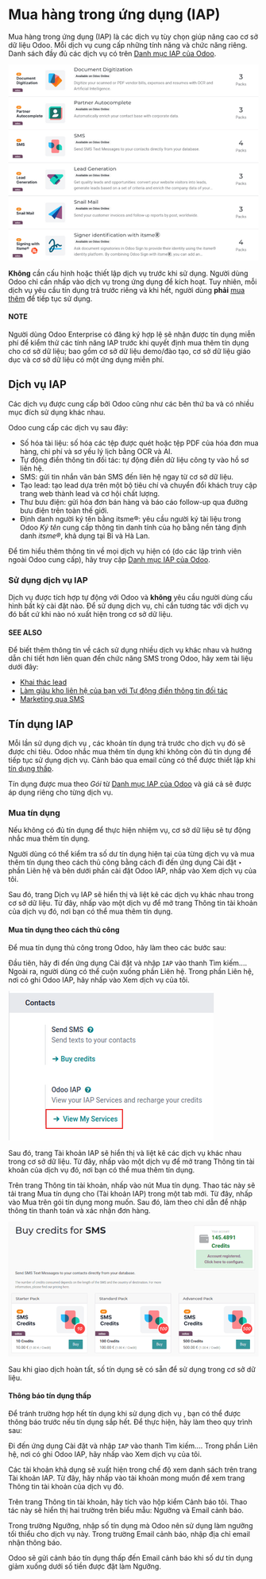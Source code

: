 # Mua hàng trong ứng dụng (IAP)

Mua hàng trong ứng dụng (IAP) là các dịch vụ tùy chọn giúp nâng cao cơ sở dữ liệu Odoo. Mỗi dịch vụ cung cấp những tính năng và chức năng riêng. Danh sách đầy đủ các dịch vụ có trên [Danh mục IAP của Odoo](https://iap.odoo.com/iap/all-in-app-services).

![Danh mục IAP với nhiều dịch vụ khác nhau có sẵn trên IAP.Odoo.com.](../../.gitbook/assets/iap.png)

**Không** cần cấu hình hoặc thiết lập dịch vụ  trước khi sử dụng. Người dùng Odoo chỉ cần nhấp vào dịch vụ trong ứng dụng để kích hoạt. Tuy nhiên, mỗi dịch vụ yêu cầu tín dụng trả trước riêng và khi hết, người dùng **phải** [mua thêm](#iap-buying-credits) để tiếp tục sử dụng.

#### NOTE
Người dùng Odoo Enterprise có đăng ký hợp lệ sẽ nhận được tín dụng miễn phí để kiểm thử các tính năng IAP trước khi quyết định mua thêm tín dụng cho cơ sở dữ liệu; bao gồm cơ sở dữ liệu demo/đào tạo, cơ sở dữ liệu giáo dục và cơ sở dữ liệu có một ứng dụng miễn phí.

<a id="in-app-purchase-portal"></a>

## Dịch vụ IAP

Các dịch vụ  được cung cấp bởi Odoo cũng như các bên thứ ba và có nhiều mục đích sử dụng khác nhau.

Odoo cung cấp các dịch vụ  sau đây:

- Số hóa tài liệu: số hóa các tệp được quét hoặc tệp PDF của hóa đơn mua hàng, chi phí và sơ yếu lý lịch bằng OCR và AI.
- Tự động điền thông tin đối tác: tự động điền dữ liệu công ty vào hồ sơ liên hệ.
- SMS: gửi tin nhắn văn bản SMS đến liên hệ ngay từ cơ sở dữ liệu.
- Tạo lead: tạo lead dựa trên một bộ tiêu chí và chuyển đổi khách truy cập trang web thành lead và cơ hội chất lượng.
- Thư bưu điện: gửi hóa đơn bán hàng và báo cáo follow-up qua đường bưu điện trên toàn thế giới.
- Định danh người ký tên bằng itsme®️: yêu cầu người ký tài liệu trong Odoo *Ký tên* cung cấp thông tin danh tính của họ bằng nền tảng định danh *itsme®*, khả dụng tại Bỉ và Hà Lan.

Để tìm hiểu thêm thông tin về mọi dịch vụ hiện có (do các lập trình viên ngoài Odoo cung cấp), hãy truy cập [Danh mục IAP của Odoo](https://iap.odoo.com/iap/all-in-app-services).

### Sử dụng dịch vụ IAP

Dịch vụ  được tích hợp tự động với Odoo và **không** yêu cầu người dùng cấu hình bất kỳ cài đặt nào. Để sử dụng dịch vụ, chỉ cần tương tác với dịch vụ đó bất cứ khi nào nó xuất hiện trong cơ sở dữ liệu.

#### SEE ALSO
Để biết thêm thông tin về cách sử dụng nhiều dịch vụ  khác nhau và hướng dẫn chi tiết hơn liên quan đến chức năng SMS trong Odoo, hãy xem tài liệu dưới đây:

- [Khai thác lead](../sales/crm/acquire_leads/lead_mining.md)
- [Làm giàu kho liên hệ của bạn với Tự động điền thông tin đối tác](../sales/crm/optimize/partner_autocomplete.md)
- [Marketing qua SMS](../marketing/sms_marketing/)

<a id="in-app-purchase-credits"></a>

## Tín dụng IAP

Mỗi lần sử dụng dịch vụ , các khoản tín dụng trả trước cho dịch vụ đó sẽ được chi tiêu. Odoo nhắc mua thêm tín dụng khi không còn đủ tín dụng để tiếp tục sử dụng dịch vụ. Cảnh báo qua email cũng có thể được thiết lập khi [tín dụng thấp](#in-app-purchase-low-credits).

Tín dụng được mua theo *Gói* từ [Danh mục IAP của Odoo](https://iap.odoo.com/iap/all-in-app-services) và giá cả sẽ được áp dụng riêng cho từng dịch vụ.

<a id="iap-buying-credits"></a>

### Mua tín dụng

Nếu không có đủ tín dụng để thực hiện nhiệm vụ, cơ sở dữ liệu sẽ tự động nhắc mua thêm tín dụng.

Người dùng có thể kiểm tra số dư tín dụng hiện tại của từng dịch vụ và mua thêm tín dụng theo cách thủ công bằng cách đi đến ứng dụng Cài đặt ‣ phần Liên hệ và bên dưới phần cài đặt Odoo IAP, nhấp vào Xem dịch vụ của tôi.

Sau đó, trang Dịch vụ IAP sẽ hiển thị và liệt kê các dịch vụ  khác nhau trong cơ sở dữ liệu. Từ đây, nhấp vào một dịch vụ  để mở trang Thông tin tài khoản của dịch vụ đó, nơi bạn có thể mua thêm tín dụng.

#### Mua tín dụng theo cách thủ công

Để mua tín dụng thủ công trong Odoo, hãy làm theo các bước sau:

Đầu tiên, hãy đi đến ứng dụng Cài đặt và nhập `IAP` vào thanh Tìm kiếm.... Ngoài ra, người dùng có thể cuộn xuống phần Liên hệ. Trong phần Liên hệ, nơi có ghi Odoo IAP, hãy nhấp vào Xem dịch vụ của tôi.

![Ứng dụng Cài đặt hiển thị tiêu đề Odoo IAP và nút Xem dịch vụ của tôi.](../../.gitbook/assets/view-services.png)

Sau đó, trang Tài khoản IAP sẽ hiển thị và liệt kê các dịch vụ  khác nhau trong cơ sở dữ liệu. Từ đây, nhấp vào một dịch vụ  để mở trang Thông tin tài khoản của dịch vụ đó, nơi bạn có thể mua thêm tín dụng.

Trên trang Thông tin tài khoản, nhấp vào nút Mua tín dụng. Thao tác này sẽ tải trang Mua tín dụng cho (Tài khoản IAP) trong một tab mới. Từ đây, nhấp vào Mua trên gói tín dụng mong muốn. Sau đó, làm theo chỉ dẫn để nhập thông tin thanh toán và xác nhận đơn hàng.

![Trang dịch vụ SMS trên IAP.Odoo.com có ​​bốn gói tín dụng có thể mua.](../../.gitbook/assets/buy-pack.png)

Sau khi giao dịch hoàn tất, số tín dụng sẽ có sẵn để sử dụng trong cơ sở dữ liệu.

<a id="in-app-purchase-low-credits"></a>

#### Thông báo tín dụng thấp

Để tránh trường hợp hết tín dụng khi sử dụng dịch vụ , bạn có thể được thông báo trước nếu tín dụng sắp hết. Để thực hiện, hãy làm theo quy trình sau:

Đi đến ứng dụng Cài đặt và nhập `IAP` vào thanh Tìm kiếm.... Trong phần Liên hệ, nơi có ghi Odoo IAP, hãy nhấp vào Xem dịch vụ của tôi.

Các tài khoản  khả dụng sẽ xuất hiện trong chế độ xem danh sách trên trang Tài khoản IAP. Từ đây, hãy nhấp vào tài khoản  mong muốn để xem trang Thông tin tài khoản của dịch vụ đó.

Trên trang Thông tin tài khoản, hãy tích vào hộp kiểm Cảnh báo tôi. Thao tác này sẽ hiển thị hai trường trên biểu mẫu: Ngưỡng và Email cảnh báo.

Trong trường Ngưỡng, nhập số tín dụng mà Odoo nên sử dụng làm ngưỡng tối thiểu cho dịch vụ này. Trong trường Email cảnh báo, nhập địa chỉ email nhận thông báo.

Odoo sẽ gửi cảnh báo tín dụng thấp đến Email cảnh báo khi số dư tín dụng giảm xuống dưới số tiền được đặt làm Ngưỡng.
